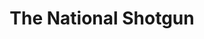 ---
title: "The National Shotgun"
year: 1978
rating: 4
stars: "★★★★"
rewatched: false
permalink: "the-national-shotgun"
watched_on: 2021-02-12
---